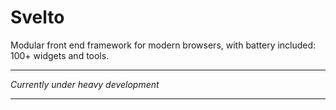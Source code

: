 # Svelto
Modular front end framework for modern browsers, with battery included: 100+ widgets and tools.

---

*Currently under heavy development*

---
